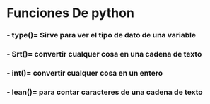 # Funciones De python 

### - type()= Sirve para ver el tipo de dato de una variable
### - Srt()= convertir cualquer cosa en una cadena de texto
### - int()= convertir cualquer cosa en un entero
### - lean()= para contar caracteres de una cadena de texto
